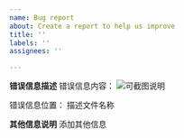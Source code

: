 ```yaml
---
name: Bug report
about: Create a report to help us improve
title: ''
labels: ''
assignees: ''

---
```


**错误信息描述**
错误信息内容：
![可截图说明](可截图说明)

错误信息位置：
       描述文件名称

**其他信息说明**
添加其他信息
